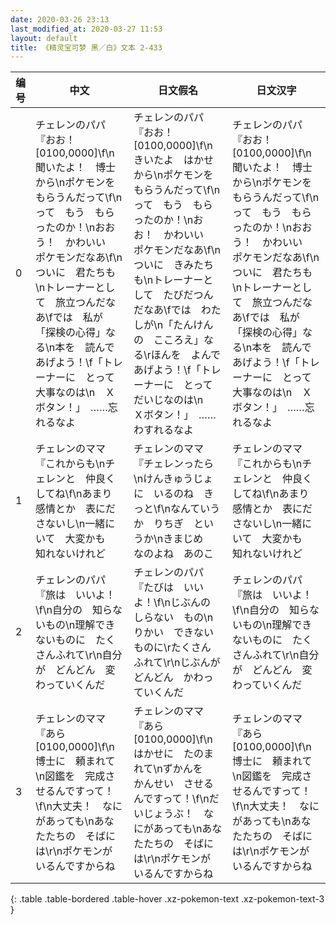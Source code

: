 ```yaml
---
date: 2020-03-26 23:13
last_modified_at: 2020-03-27 11:53
layout: default
title: 《精灵宝可梦 黑／白》文本 2-433
---
```

| 编号 | 中文 | 日文假名 | 日文汉字 |
| ---- | ---- | ---- | --- |
| 0 | チェレンのパパ『おお！　[0100,0000]\f\n聞いたよ！　博士から\nポケモンを　もらうんだって\f\nって　もう　もらったのか！\nおおう！　かわいい　ポケモンだなあ\f\nついに　君たちも\nトレーナーとして　旅立つんだなあ\fでは　私が　「探検の心得」なる\n本を　読んであげよう！\f「トレーナーに　とって　大事なのは\n　Ｘボタン！」　……忘れるなよ | チェレンのパパ『おお！　[0100,0000]\f\nきいたよ　はかせから\nポケモンを　もらうんだって\f\nって　もう　もらったのか！\nおお！　かわいい　ポケモンだなあ\f\nついに　きみたちも\nトレーナーとして　たびだつんだなあ\fでは　わたしが\n「たんけんの　こころえ」なる\rほんを　よんであげよう！\f「トレーナーに　とって　だいじなのは\n　Ｘボタン！」　……わすれるなよ | チェレンのパパ『おお！　[0100,0000]\f\n聞いたよ！　博士から\nポケモンを　もらうんだって\f\nって　もう　もらったのか！\nおおう！　かわいい　ポケモンだなあ\f\nついに　君たちも\nトレーナーとして　旅立つんだなあ\fでは　私が　「探検の心得」なる\n本を　読んであげよう！\f「トレーナーに　とって　大事なのは\n　Ｘボタン！」　……忘れるなよ |
| 1 | チェレンのママ『これからも\nチェレンと　仲良くしてね\f\nあまり　感情とか　表にださないし\n一緒にいて　大変かも　知れないけれど | チェレンのママ『チェレンったら\nけんきゅうじょに　いるのね　きっと\f\nなんていうか　りちぎ　というか\nきまじめ　なのよね　あのこ | チェレンのママ『これからも\nチェレンと　仲良くしてね\f\nあまり　感情とか　表にださないし\n一緒にいて　大変かも　知れないけれど |
| 2 | チェレンのパパ『旅は　いいよ！\f\n自分の　知らないもの\n理解できないものに　たくさんふれて\r\n自分が　どんどん　変わっていくんだ | チェレンのパパ『たびは　いいよ！\f\nじぶんの　しらない　もの\nりかい　できない　ものに\rたくさん　ふれて\r\nじぶんが　どんどん　かわっていくんだ | チェレンのパパ『旅は　いいよ！\f\n自分の　知らないもの\n理解できないものに　たくさんふれて\r\n自分が　どんどん　変わっていくんだ |
| 3 | チェレンのママ『あら　[0100,0000]\f\n博士に　頼まれて\n図鑑を　完成させるんですって！\f\n大丈夫！　なにがあっても\nあなたたちの　そばには\r\nポケモンが　いるんですからね | チェレンのママ『あら　[0100,0000]\f\nはかせに　たのまれて\nずかんを　かんせい　させるんですって！\f\nだいじょうぶ！　なにがあっても\nあなたたちの　そばには\r\nポケモンが　いるんですからね | チェレンのママ『あら　[0100,0000]\f\n博士に　頼まれて\n図鑑を　完成させるんですって！\f\n大丈夫！　なにがあっても\nあなたたちの　そばには\r\nポケモンが　いるんですからね |
{: .table .table-bordered .table-hover .xz-pokemon-text .xz-pokemon-text-3 }